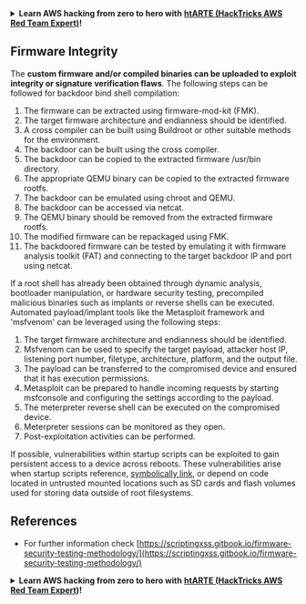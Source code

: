 

<details>

<summary><strong>Learn AWS hacking from zero to hero with</strong> <a href="https://training.hacktricks.xyz/courses/arte"><strong>htARTE (HackTricks AWS Red Team Expert)</strong></a><strong>!</strong></summary>

Other ways to support HackTricks:

* If you want to see your **company advertised in HackTricks** or **download HackTricks in PDF** Check the [**SUBSCRIPTION PLANS**](https://github.com/sponsors/carlospolop)!
* Get the [**official PEASS & HackTricks swag**](https://peass.creator-spring.com)
* Discover [**The PEASS Family**](https://opensea.io/collection/the-peass-family), our collection of exclusive [**NFTs**](https://opensea.io/collection/the-peass-family)
* **Join the** 💬 [**Discord group**](https://discord.gg/hRep4RUj7f) or the [**telegram group**](https://t.me/peass) or **follow** me on **Twitter** 🐦 [**@carlospolopm**](https://twitter.com/carlospolopm)**.**
* **Share your hacking tricks by submitting PRs to the** [**HackTricks**](https://github.com/carlospolop/hacktricks) and [**HackTricks Cloud**](https://github.com/carlospolop/hacktricks-cloud) github repos.

</details>

## Firmware Integrity

The **custom firmware and/or compiled binaries can be uploaded to exploit integrity or signature verification flaws**. The following steps can be followed for backdoor bind shell compilation:

1. The firmware can be extracted using firmware-mod-kit (FMK).
2. The target firmware architecture and endianness should be identified.
3. A cross compiler can be built using Buildroot or other suitable methods for the environment.
4. The backdoor can be built using the cross compiler.
5. The backdoor can be copied to the extracted firmware /usr/bin directory.
6. The appropriate QEMU binary can be copied to the extracted firmware rootfs.
7. The backdoor can be emulated using chroot and QEMU.
8. The backdoor can be accessed via netcat.
9. The QEMU binary should be removed from the extracted firmware rootfs.
10. The modified firmware can be repackaged using FMK.
11. The backdoored firmware can be tested by emulating it with firmware analysis toolkit (FAT) and connecting to the target backdoor IP and port using netcat.

If a root shell has already been obtained through dynamic analysis, bootloader manipulation, or hardware security testing, precompiled malicious binaries such as implants or reverse shells can be executed. Automated payload/implant tools like the Metasploit framework and 'msfvenom' can be leveraged using the following steps:

1. The target firmware architecture and endianness should be identified.
2. Msfvenom can be used to specify the target payload, attacker host IP, listening port number, filetype, architecture, platform, and the output file.
3. The payload can be transferred to the compromised device and ensured that it has execution permissions.
4. Metasploit can be prepared to handle incoming requests by starting msfconsole and configuring the settings according to the payload.
5. The meterpreter reverse shell can be executed on the compromised device.
6. Meterpreter sessions can be monitored as they open.
7. Post-exploitation activities can be performed.

If possible, vulnerabilities within startup scripts can be exploited to gain persistent access to a device across reboots. These vulnerabilities arise when startup scripts reference, [symbolically link](https://www.chromium.org/chromium-os/chromiumos-design-docs/hardening-against-malicious-stateful-data), or depend on code located in untrusted mounted locations such as SD cards and flash volumes used for storing data outside of root filesystems.

## References
* For further information check [https://scriptingxss.gitbook.io/firmware-security-testing-methodology/](https://scriptingxss.gitbook.io/firmware-security-testing-methodology/)

<details>

<summary><strong>Learn AWS hacking from zero to hero with</strong> <a href="https://training.hacktricks.xyz/courses/arte"><strong>htARTE (HackTricks AWS Red Team Expert)</strong></a><strong>!</strong></summary>

Other ways to support HackTricks:

* If you want to see your **company advertised in HackTricks** or **download HackTricks in PDF** Check the [**SUBSCRIPTION PLANS**](https://github.com/sponsors/carlospolop)!
* Get the [**official PEASS & HackTricks swag**](https://peass.creator-spring.com)
* Discover [**The PEASS Family**](https://opensea.io/collection/the-peass-family), our collection of exclusive [**NFTs**](https://opensea.io/collection/the-peass-family)
* **Join the** 💬 [**Discord group**](https://discord.gg/hRep4RUj7f) or the [**telegram group**](https://t.me/peass) or **follow** me on **Twitter** 🐦 [**@carlospolopm**](https://twitter.com/carlospolopm)**.**
* **Share your hacking tricks by submitting PRs to the** [**HackTricks**](https://github.com/carlospolop/hacktricks) and [**HackTricks Cloud**](https://github.com/carlospolop/hacktricks-cloud) github repos.

</details>


